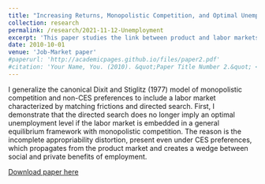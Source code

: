 ```yaml
---
title: "Increasing Returns, Monopolistic Competition, and Optimal Unemployment"
collection: research
permalink: /research/2021-11-12-Unemployment
excerpt: 'This paper studies the link between product and labor markets.'
date: 2010-10-01
venue: 'Job-Market paper'
#paperurl: 'http://academicpages.github.io/files/paper2.pdf'
#citation: 'Your Name, You. (2010). &quot;Paper Title Number 2.&quot; <i>Journal 1</i>. 1(2).'
---
```

I generalize the canonical Dixit and Stiglitz (1977) model of monopolistic competition and non-CES preferences to include a labor market characterized by matching frictions and directed search. First, I demonstrate that the directed search does no longer imply an optimal unemployment level if the labor market is embedded in a general equilibrium framework with monopolistic competition. The reason is the incomplete appropriability distortion, present even under CES preferences, which propagates from the product market and creates a wedge between social and private benefits of employment.

[Download paper here](https://www.dropbox.com/s/em2qa8fv5o4iqb7/Molchanov%20Increasing%20Returns%20and%20Unemployment.pdf?dl=0)
